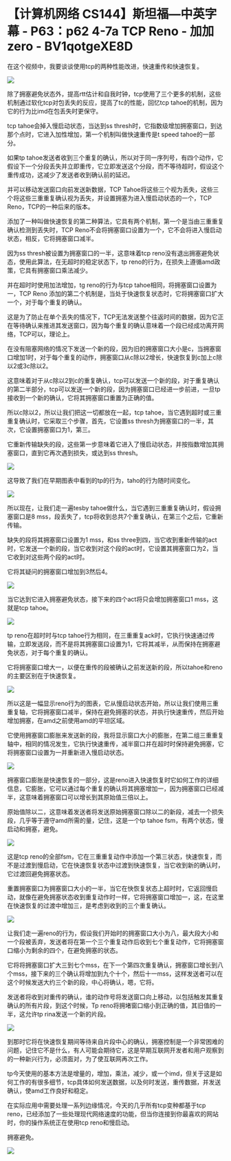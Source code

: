 # 【计算机网络 CS144】斯坦福—中英字幕 - P63：p62 4-7a TCP Reno - 加加zero - BV1qotgeXE8D

在这个视频中，我要谈谈使用tcp的两种性能改进，快速重传和快速恢复。

![](img/307c9b4d4eb1c538348f684a1e5495a5_1.png)

除了拥塞避免状态外，提高rtt估计和自我时钟，tcp使用了三个更多的机制，这些机制通过软化tcp对包丢失的反应，提高了tc的性能，回忆tcp tahoe的机制，因为它的行为比imd在包丢失时更保守。

tcp tahoe会掉入慢启动状态，当达到ss thresh时，它指数级增加拥塞窗口，到达那个点时，它进入加性增加，第一个机制叫做快速重传是t speed tahoe的一部分。

如果tp tahoe发送者收到三个重复的确认，所以对于同一序列号，有四个动作，它假设下一个分段丢失并立即重传，它立即发送这个分段，而不等待超时，假设这个重传成功，这减少了发送者收到确认前的延迟。

并可以移动发送窗口向前发送新数据，TCP Tahoe将这些三个视为丢失，这些三个将这些三重重复确认视为丢失，并设置拥塞为进入慢启动状态的一个，TCP Reno，TCP的一种后来的版本。

添加了一种叫做快速恢复的第二种算法，它具有两个机制，第一个是当由三重重复确认检测到丢失时，TCP Reno不会将拥塞窗口设置为一个，它不会将进入慢启动状态，相反，它将拥塞窗口减半。

因为ss thresh被设置为拥塞窗口的一半，这意味着tcp reno没有退出拥塞避免状态，使用此算法，在无超时的稳定状态下，tp reno的行为，在损失上遵循amd政策，它具有拥塞窗口乘法减少。

并在超时时使用加法增加，tg reno的行为与tcp tahoe相同，将拥塞窗口设置为一，TCP Reno 添加的第二个机制是，当处于快速恢复状态时，它将拥塞窗口扩大一个，对于每个重复的确认。

这是为了防止在单个丢失的情况下，TCP无法发送整个往返时间的数据，因为它正在等待确认来推进其发送窗口，因为每个重复的确认意味着一个段已经成功离开网络，TCP可以，理论上。

在没有阻塞网络的情况下发送一个新的段，因为旧的拥塞窗口大小是c，当拥塞窗口增加1时，对于每个重复的动作，拥塞窗口从c除以2增长，快速恢复到c加上c除以2或3c除以2。

这意味着对于从c除以2到c的重复确认，tcp可以发送一个新的段，对于重复确认的第二半部分，tcp可以发送一个新的段，因为拥塞窗口已经进一步前进，一旦tp接收到一个新的确认，它将其拥塞窗口重置为正确的值。

所以c除以2，所以让我们把这一切都放在一起，tcp tahoe，当它遇到超时或三重重复确认时，它采取三个步骤，首先，它设置ss thresh为拥塞窗口的一半，其次，它设置拥塞窗口为1，第三。

它重新传输缺失的段，这些第一步意味着它进入了慢启动状态，并按指数增加其拥塞窗口，直到它再次遇到损失，或达到ss thresh。



![](img/307c9b4d4eb1c538348f684a1e5495a5_3.png)

这导致了我们在早期图表中看到的tp的行为，taho的行为随时间变化。

![](img/307c9b4d4eb1c538348f684a1e5495a5_5.png)

所以现在，让我们走一遍tesby tahoe做什么，当它遇到三重重复确认时，假设拥塞窗口是8 mss，段丢失了，tcp将收到总共7个重复确认，在第三个之后，它重新传输。

缺失的段将其拥塞窗口设置为1 mss，和ss three到四，当它收到重新传输的act时，它发送一个新的段，当它收到对这个段的act时，它设置其拥塞窗口为2，当它收到对这些两个段的act时。

它将其疑问的拥塞窗口增加到3然后4。

![](img/307c9b4d4eb1c538348f684a1e5495a5_7.png)

当它达到它进入拥塞避免状态，接下来的四个act将只会增加拥塞窗口1 mss，这就是tcp tahoe。



![](img/307c9b4d4eb1c538348f684a1e5495a5_9.png)

tp reno在超时时与tcp tahoe行为相同，在三重重复ack时，它执行快速通过传输，立即发送段，而不是将其拥塞窗口设置为1，它将其减半，从而保持在拥塞避免状态，对于每个重复的确认。

它将拥塞窗口增大一，以便在重传的段被确认之前发送新的段，所以tahoe和reno的主要区别在于快速恢复。



![](img/307c9b4d4eb1c538348f684a1e5495a5_11.png)

所以这是一幅显示reno行为的图表，它从慢启动状态开始，所以让我们使用三重重复轴，它将拥塞窗口减半，保持在避免拥塞的状态，并执行快速重传，然后开始增加拥塞，在amd之前使用amd的平坦区域。

它使用拥塞窗口膨胀来发送新的段，我将显示窗口大小的膨胀，在第二组三重重复轴中，相同的情况发生，它执行快速重传，减半窗口并在超时时保持避免拥塞，它将拥塞窗口设置为一并重新进入慢启动状态。



![](img/307c9b4d4eb1c538348f684a1e5495a5_13.png)

拥塞窗口膨胀是快速恢复的一部分，这是reno进入快速恢复时它如何工作的详细信息，它膨胀，它可以通过每个重复的确认将其拥塞增加一，因为拥塞窗口已经减半，这意味着拥塞窗口可以增长到其原始值三倍以上。

原始值除以二，这意味着发送者将发送原始拥塞窗口除以二的新段，减去一个损失段，几乎等于遵守amd所需的量，记住，这是一个tp tahoe fsm，有两个状态，慢启动和拥塞，避免。



![](img/307c9b4d4eb1c538348f684a1e5495a5_15.png)

这是tcp reno的全部fsm，它在三重重复动作中添加一个第三状态，快速恢复，而不是过渡到慢启动，它在快速恢复状态中过渡到快速恢复，当它收到新的确认时，它过渡回避免拥塞状态。

重置拥塞窗口为拥塞窗口大小的一半，当它在快恢复状态上超时时，它返回慢启动，就像在避免拥塞状态收到重复动作时一样，它将拥塞窗口增加一，这，在这里在快速恢复的过渡中增加三，是考虑到收到的三个重复确认。



![](img/307c9b4d4eb1c538348f684a1e5495a5_17.png)

让我们走一遍reno的行为，假设我们开始时的拥塞窗口大小为八，最大段大小和一个段被丢弃，发送者将在第一个三个重复动作后收到七个重复动作，它将拥塞窗口缩小为剩余的四个，在避免拥塞的状态。

它将将拥塞窗口扩大三到七个mss，在下一个第四次重复确认，拥塞窗口增长到八个mss，接下来的三个确认将增加到九个十个，然后十一mss，这样发送者可以在这个时候发送大约三个新的段，中心将确认，嗯，它将。

发送者将收到对重传的确认，谁的动作号将发送窗口向上移动，以包括触发其重复确认的所有片段，到这个时候，Tp reno将拥堵窗口缩小到正确的值，其旧值的一半，这允许tp rina发送一个新的片段。



![](img/307c9b4d4eb1c538348f684a1e5495a5_19.png)

到那时它将在快速恢复期间等待来自片段中心的确认，拥塞控制是一个非常困难的问题，记住它不是什么，有人可能会期待它，这是早期互联网开发者和用户观察到的一种新兴行为，必须面对，为了使互联网再次工作。

tp今天使用的基本方法是增量的，增加，乘法，减少，或一个imd，但关于这是如何工作的有很多细节，tcp具体如何发送数据，以及何时发送，重传数据，并发送确认，使amd工作良好和稳定。

在实际应用中需要处理一系列边缘情况，今天的几乎所有tcp变种都基于tcp reno，已经添加了一些处理现代网络速度的功能，但当你连接到你最喜欢的网站时，你的操作系统正在使用tcp reno和慢启动。

拥塞避免。

![](img/307c9b4d4eb1c538348f684a1e5495a5_21.png)